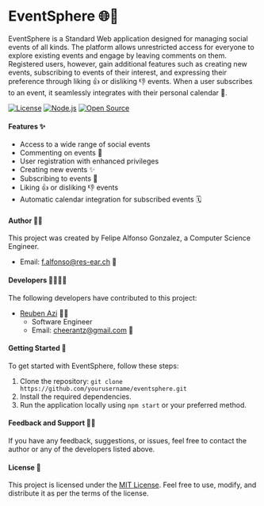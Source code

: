 # EventSphere 🌐🎉

EventSphere is a Standard Web application designed for managing social events of all kinds. The platform allows unrestricted access for everyone to explore existing events and engage by leaving comments on them. Registered users, however, gain additional features such as creating new events, subscribing to events of their interest, and expressing their preference through liking 👍 or disliking 👎 events. When a user subscribes to an event, it seamlessly integrates with their personal calendar 📅.

[![License](https://img.shields.io/badge/License-MIT-blue.svg)](LICENSE)
[![Node.js](https://img.shields.io/badge/Node.js-v14.17-green.svg)](https://nodejs.org/)
[![Open Source](https://img.shields.io/badge/Open%20Source-Yes-green.svg)](https://opensource.org/)


#### Features ✨

- Access to a wide range of social events
- Commenting on events 💬
- User registration with enhanced privileges
- Creating new events ✨
- Subscribing to events 📆
- Liking 👍 or disliking 👎 events
- Automatic calendar integration for subscribed events 🗓️

#### Author 👨‍💻

This project was created by Felipe Alfonso Gonzalez, a Computer Science Engineer.

- Email: f.alfonso@res-ear.ch 📧

#### Developers 👨‍💼👩‍💼

The following developers have contributed to this project:

- [Reuben Azi](https://geekyourselfblog.wordpress.com/) 🧑‍💻
  - Software Engineer
  - Email: cheerantz@gmail.com 📧

#### Getting Started 🚀

To get started with EventSphere, follow these steps:

1. Clone the repository: `git clone https://github.com/yourusername/eventsphere.git`
2. Install the required dependencies.
3. Run the application locally using `npm start` or your preferred method.

#### Feedback and Support 📝🤝

If you have any feedback, suggestions, or issues, feel free to contact the author or any of the developers listed above.

#### License 📄

This project is licensed under the [MIT License](LICENSE). Feel free to use, modify, and distribute it as per the terms of the license.

